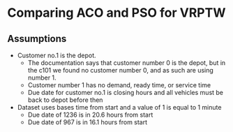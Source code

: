 # Comparing ACO and PSO for VRPTW

## Assumptions
- Customer no.1 is the depot.
  - The documentation says that customer number 0 is the depot, but in the c101 we found no customer number 0, and as such are using number 1.
  - Customer number 1 has no demand, ready time, or service time
  - Due date for customer no.1 is closing hours and all vehicles must be back to depot before then
- Dataset uses bases time from start and a value of 1 is equal to 1 minute
  - Due date of 1236 is in 20.6 hours from start
  - Due date of 967 is in 16.1 hours from start
